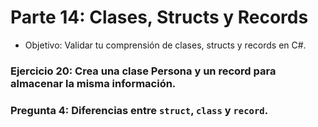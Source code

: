 # Parte 14: Clases, Structs y Records

- Objetivo: Validar tu comprensión de clases, structs y records en C#.

### Ejercicio 20: Crea una clase Persona y un record para almacenar la misma información.

### Pregunta 4: Diferencias entre `struct`, `class` y `record`.

